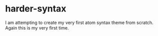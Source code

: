 # harder-syntax
I am attempting to create my very first atom syntax theme from scratch. Again this is my very first time.
